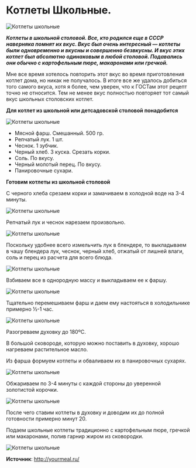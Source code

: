 # Котлеты Школьные.

![Котлеты школьные](/images/Kulinar/Second/school_kotlette_1.jpg 'Котлеты школьные')

_**Котлеты в школьной столовой. Все, кто родился еще в СССР наверняка помнят их вкус. Вкус был очень интересный — котлеты были одновременно и вкусны и совершенно безвкусны. И вкус этих котлет был абсолютно одинаковым в любой столовой. Подавались они обычно с картофельным пюре, макаронами или гречкой.**_

Мне все время хотелось повторить этот вкус во время приготовления котлет дома, но никак не получалось.  В итоге все же удалось добиться того самого вкуса, хотя я более, чем уверен, что к ГОСТам этот рецепт точно не относится. Тем не менее вкус полностью повторяет тот самый вкус школьных столовских котлет.

**Для котлет из школьной или детсадовской столовой понадобится**

![Котлеты школьные](/images/Kulinar/Second/school_kotlette_2.jpg 'Котлеты школьные')

- Мясной фарш. Смешанный. 500 гр.
- Репчатый лук. 1 шт.
- Чеснок. 1 зубчик.
- Черный хлеб. 3 куска. Срезать корки.
- Соль. По вкусу.
- Черный молотый перец. По вкусу.
- Панировочные сухари.

**Готовим котлеты из школьной столовой**

С черного хлеба срезаем корки и замачиваем в холодной воде на 3-4 минуты.

![Котлеты школьные](/images/Kulinar/Second/school_kotlette_3.jpg 'Котлеты школьные')

Репчатый лук и чеснок нарезаем произвольно.

![Котлеты школьные](/images/Kulinar/Second/school_kotlette_4.jpg 'Котлеты школьные')

Поскольку удобнее всего измельчить лук в блендере, то выкладываем в чашу блендера лук, чеснок, черный хлеб, отжатый от лишней влаги, соль и перец из расчета для всего блюда.

![Котлеты школьные](/images/Kulinar/Second/school_kotlette_5.jpg 'Котлеты школьные')

Взбиваем все в однородную массу и выкладываем ее к фаршу.

![Котлеты школьные](/images/Kulinar/Second/school_kotlette_6.jpg 'Котлеты школьные')

Тщательно перемешиваем фарш и даем ему настояться в холодильнике примерно  ½-1 час.

![Котлеты школьные](/images/Kulinar/Second/school_kotlette_7.jpg 'Котлеты школьные')

Разогреваем духовку до 180ºС.

В большой сковороде, которую можно поставить в духовку, хорошо нагреваем  растительное масло.

Из фарша формуем котлеты и обваливаем их в панировочных сухарях.

![Котлеты школьные](/images/Kulinar/Second/school_kotlette_8.jpg 'Котлеты школьные')

Обжариваем по 3-4 минуты с каждой стороны до уверенной золотистой корочки.

![Котлеты школьные](/images/Kulinar/Second/school_kotlette_9.jpg 'Котлеты школьные')

После чего ставим  котлеты в духовку и доводим их до полной готовности примерно минут 20.

Подаем школьные котлеты традиционно с картофельным пюре, гречкой или макаронами, полив гарнир жиром из сковородки.

![Котлеты школьные](/images/Kulinar/Second/school_kotlette_10.jpg 'Котлеты школьные')

**Источник**: http://yourmeal.ru/

